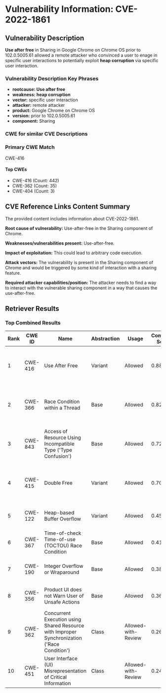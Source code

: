 # Vulnerability Information: CVE-2022-1861

## Vulnerability Description
**Use after free** in Sharing in Google Chrome on Chrome OS prior to 102.0.5005.61 allowed a remote attacker who convinced a user to enage in specific user interactions to potentially exploit **heap corruption** via specific user interaction.

### Vulnerability Description Key Phrases
- **rootcause:** **Use after free**
- **weakness:** **heap corruption**
- **vector:** specific user interaction
- **attacker:** remote attacker
- **product:** Google Chrome on Chrome OS
- **version:** prior to 102.0.5005.61
- **component:** Sharing

### CWE for similar CVE Descriptions
### Primary CWE Match
CWE-416

#### Top CWEs
- CWE-416 (Count: 442)
- CWE-362 (Count: 35)
- CWE-404 (Count: 3)

## CVE Reference Links Content Summary
The provided content includes information about CVE-2022-1861.

**Root cause of vulnerability:** Use-after-free in the Sharing component of Chrome.

**Weaknesses/vulnerabilities present:** Use-after-free.

**Impact of exploitation:** This could lead to arbitrary code execution.

**Attack vectors:** The vulnerability is present in the Sharing component of Chrome and would be triggered by some kind of interaction with a sharing feature.

**Required attacker capabilities/position:** The attacker needs to find a way to interact with the vulnerable sharing component in a way that causes the use-after-free.

## Retriever Results

### Top Combined Results

| Rank | CWE ID | Name | Abstraction | Usage | Combined Score | Retrievers | Individual Scores |
|------|--------|------|-------------|-------|---------------|------------|-------------------|
| 1 | CWE-416 | Use After Free | Variant | Allowed | 0.8888 | dense, sparse, graph | dense: 0.664, sparse: 0.589, graph: 0.822 |
| 2 | CWE-366 | Race Condition within a Thread | Base | Allowed | 0.8230 | dense, sparse, graph | dense: 0.613, sparse: 0.522, graph: 0.609 |
| 3 | CWE-843 | Access of Resource Using Incompatible Type ('Type Confusion') | Base | Allowed | 0.7265 | dense, sparse, graph | dense: 0.522, sparse: 0.383, graph: 0.689 |
| 4 | CWE-415 | Double Free | Variant | Allowed | 0.7098 | dense, sparse, graph | dense: 0.554, sparse: 0.353, graph: 0.811 |
| 5 | CWE-122 | Heap-based Buffer Overflow | Variant | Allowed | 0.4525 | dense, sparse | dense: 0.532, sparse: 0.392 |
| 6 | CWE-367 | Time-of-check Time-of-use (TOCTOU) Race Condition | Base | Allowed | 0.4154 | dense, sparse | dense: 0.517, sparse: 0.274 |
| 7 | CWE-190 | Integer Overflow or Wraparound | Base | Allowed | 0.3829 | sparse, graph | sparse: 0.293, graph: 0.602 |
| 8 | CWE-356 | Product UI does not Warn User of Unsafe Actions | Base | Allowed | 0.3604 | dense, sparse | dense: 0.535, sparse: 0.162 |
| 9 | CWE-362 | Concurrent Execution using Shared Resource with Improper Synchronization ('Race Condition') | Class | Allowed-with-Review | 0.2682 | dense, sparse | dense: 0.522, sparse: 0.342 |
| 10 | CWE-451 | User Interface (UI) Misrepresentation of Critical Information | Class | Allowed-with-Review | 0.2492 | dense, sparse | dense: 0.538, sparse: 0.271 |

